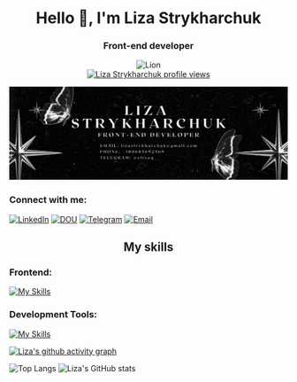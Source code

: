 <h1 align="center">Hello 👋, I'm Liza Strykharchuk</h1>
<h3 align="center">Front-end developer</h3>

<div align="center">
  <img src="https://raw.githubusercontent.com/Tarikul-Islam-Anik/Animated-Fluent-Emojis/master/Emojis/Animals/Lion.png" alt="Lion" width="25" height="25" />
  <br>
  <a href="https://u8views.com/github/liza-strykharchuk">
    <img src="https://u8views.com/api/v1/github/profiles/118439299/views/day-week-month-total-count.svg" alt="Liza Strykharchuk profile views" />
  </a>
</div>

![I am Front-end developer](https://github.com/liza-strykharchuk/img/blob/main/Liza.png?raw=true)

<h3 align="left">Connect with me:</h3>

[![LinkedIn](https://img.shields.io/badge/LinkedIn-0077B5?style=for-the-badge&logo=linkedin&logoColor=white)](https://www.linkedin.com/in/liza-strykharchuk-024353322/)
[![DOU](https://s.dou.ua/assets/img/favicon32.png)](https://dou.ua/users/liza-strykharchuk/)
[![Telegram](https://img.shields.io/badge/Telegram-2CA5E0?style=for-the-badge&logo=telegram&logoColor=white)](https://t.me/elixaq)
<a href="mailto:lizastrykharchuk@gmail.com">
  <img src="https://img.icons8.com/?size=100&id=qyRpAggnV0zH&format=png&color=000000" alt="Email" width="25" height="25" />
</a>

<h2 align="center">My skills</h3>
<h3 align="left">Frontend:</h3>

[![My Skills](https://skillicons.dev/icons?i=html,css,js,ts,react,redux,sass)](https://skillicons.dev)

<h3 align="left">Development Tools: </h3>

[![My Skills](https://skillicons.dev/icons?i=github,vscode,git,docker,postman)](https://skillicons.dev)


[![Liza's github activity graph](https://github-readme-activity-graph.vercel.app/graph?username=liza-strykharchuk&theme=merko)](https://github.com/ashutosh00710/github-readme-activity-graph)


![Top Langs](https://github-readme-stats.vercel.app/api/top-langs/?username=liza-strykharchuk&size_weight=0&count_weight=1&theme=merko)
![Liza's GitHub stats](https://github-readme-stats.vercel.app/api?username=liza-strykharchuk&show_icons=true&theme=merko)
